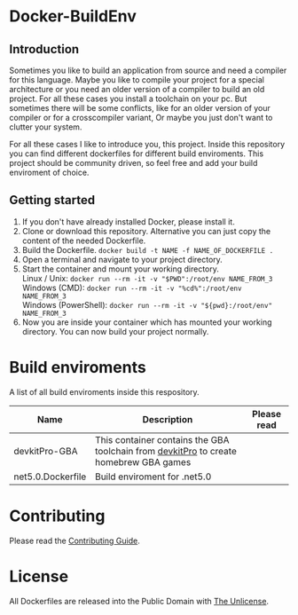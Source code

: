 # Docker-BuildEnv

## Introduction

Sometimes you like to build an application from source and need a compiler for this language. Maybe you like to compile your project for a special architecture or you need an older version of a compiler to build an old project. For all these cases you install a toolchain on your pc. But sometimes there will be some conflicts, like for an older version of your compiler or for a crosscompiler variant, Or maybe you just don't want to clutter your system.

For all these cases I like to introduce you, this project. Inside this repository you can find different dockerfiles for different build enviroments. This project should be community driven, so feel free and add your build enviroment of choice.

## Getting started

1. If you don't have already installed Docker, please install it.
2. Clone or download this repository. Alternative you can just copy the content of the needed Dockerfile.
3. Build the Dockerfile. `docker build -t NAME -f NAME_OF_DOCKERFILE .`
4. Open a terminal and navigate to your project directory.
5. Start the container and mount your working directory.\
Linux / Unix: `docker run --rm -it -v "$PWD":/root/env NAME_FROM_3`\
Windows (CMD): `docker run --rm -it -v "%cd%":/root/env NAME_FROM_3`\
Windows (PowerShell): `docker run --rm -it -v "${pwd}:/root/env" NAME_FROM_3`
6. Now you are inside your container which has mounted your working directory. You can now build your project normally.

# Build enviroments

A list of all build enviroments inside this respository.

| Name | Description | Please read |
| ---- | ----------- | ----------- |
| devkitPro-GBA | This container contains the GBA toolchain from [devkitPro](https://devkitpro.org/) to create homebrew GBA games | |
| net5.0.Dockerfile | Build enviroment for .net5.0 | |

# Contributing

Please read the [Contributing Guide](CONTRIBUTING.md).

# License

All Dockerfiles are released into the Public Domain with [The Unlicense](LICENSE).